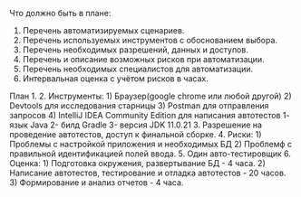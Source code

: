 Что должно быть в плане:
1. Перечень автоматизируемых сценариев.
2. Перечень используемых инструментов с обоснованием выбора.
3. Перечень необходимых разрешений, данных и доступов.
4. Перечень и описание возможных рисков при автоматизации.
5. Перечень необходимых специалистов для автоматизации.
6. Интервальная оценка с учётом рисков в часах.

План
1. 
2. Инструменты:
    1) Браузер(google chrome или любой другой) 
    2) Devtools для исследования старницы
    3) Postman для отправления запросов
    4) IntelliJ IDEA Community Edition для написания автотестов
        1- язык Java
        2- билд Gradle
        3- версия JDK 11.0.21
3. Разрешение на проведение автотестов, доступ к финальной сборке.
4. Риски:
    1) Проблемы с настройкой приложения и необходимых БД
    2) Проблемф с правильной идентификацией полей ввода.
5. Один авто-тестировщик
6. Оценка:
    1) Подготовка окружения, развертывание БД - 4 часа.
    2) Написание автотестов, тестирование и отладка автотестов - 20 часов.
    3) Формирование и анализ отчетов - 4 часа.
